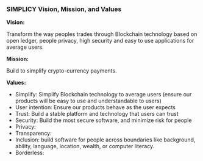 ### SIMPLICY Vision, Mission, and Values

**Vision:**

Transform the way peoples trades through Blockchain technology based on open ledger, people privacy, high security and easy to use applications for average users.

**Mission:**

Build to simplify crypto-currency payments.


**Values:**

- Simplify: Simplify Blockchain technology to average users (ensure our products will be easy to use and understandable to users)
- User intention: Ensure our products behave as the user expects
- Trust: Build a stable platform and technology that users can trust
- Security: Build the most secure software, and minimize risk for people 
- Privacy: 
- Transparency: 
- Inclusion: build software for people across boundaries like background, ability, language, location, wealth, or computer literacy.
- Borderless: 
